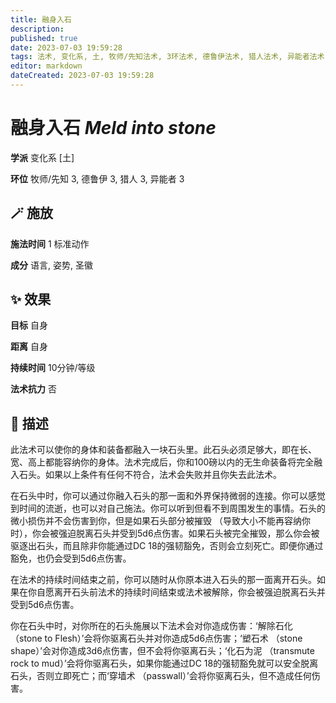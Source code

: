 ```yaml
---
title: 融身入石
description: 
published: true
date: 2023-07-03 19:59:28
tags: 法术, 变化系, 土, 牧师/先知法术, 3环法术, 德鲁伊法术, 猎人法术, 异能者法术
editor: markdown
dateCreated: 2023-07-03 19:59:28
---
```


# **融身入石** *Meld into stone*

**学派** 变化系 \[土\] 

**环位** 牧师/先知 3, 德鲁伊 3, 猎人 3, 异能者 3

## 🪄 施放

**施法时间** 1 标准动作

**成分** 语言, 姿势, 圣徽

## ✨ 效果 

**目标** 自身 

**距离** 自身  

**持续时间** 10分钟/等级 

**法术抗力** 否

## 📖 描述

此法术可以使你的身体和装备都融入一块石头里。此石头必须足够大，即在长、宽、高上都能容纳你的身体。法术完成后，你和100磅以内的无生命装备将完全融入石头。如果以上条件有任何不符合，法术会失败并且你失去此法术。

在石头中时，你可以通过你融入石头的那一面和外界保持微弱的连接。你可以感觉到时间的流逝，也可以对自己施法。你可以听到但看不到周围发生的事情。石头的微小损伤并不会伤害到你，但是如果石头部分被摧毁 （导致大小不能再容纳你时），你会被强迫脱离石头并受到5d6点伤害。如果石头被完全摧毁，那么你会被驱逐出石头，而且除非你能通过DC 18的强韧豁免，否则会立刻死亡。即便你通过豁免，也仍会受到5d6点伤害。

在法术的持续时间结束之前，你可以随时从你原本进入石头的那一面离开石头。如果在你自愿离开石头前法术的持续时间结束或法术被解除，你会被强迫脱离石头并受到5d6点伤害。

你在石头中时，对你所在的石头施展以下法术会对你造成伤害：‘解除石化 （stone to Flesh）’会将你驱离石头并对你造成5d6点伤害；‘塑石术 （stone shape）’会对你造成3d6点伤害，但不会将你驱离石头；‘化石为泥 （transmute rock to mud）’会将你驱离石头，如果你能通过DC 18的强韧豁免就可以安全脱离石头，否则立即死亡；而‘穿墙术 （passwall）’会将你驱离石头，但不造成任何伤害。
    